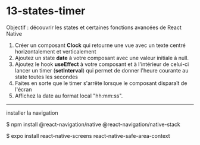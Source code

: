 # 13-states-timer

Objectif : découvrir les states et certaines fonctions avancées de React Native

1. Créer un composant **Clock** qui retourne une vue avec un texte centré horizontalement et verticalement
2. Ajoutez un state **date** à votre composant avec une valeur initiale à null.
3. Ajoutez le hook **useEffect** à votre composant et à l'intérieur de celui-ci lancer un timer (**setInterval**) qui permet de donner l'heure courante au state toutes les secondes
4. Faites en sorte que le timer s'arrête lorsque le composant disparaît de l'écran
5. Affichez la date au format local "hh:mm:ss".

-----

installer la navigation

$ npm install @react-navigation/native @react-navigation/native-stack

$ expo install react-native-screens react-native-safe-area-context
